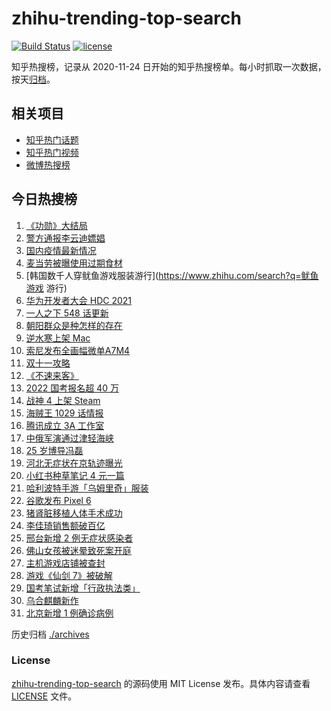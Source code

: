 # zhihu-trending-top-search

[![Build Status](https://github.com/justjavac/zhihu-trending-top-search/workflows/ci/badge.svg?branch=main)](https://github.com/justjavac/zhihu-trending-top-search/actions)
[![license](https://img.shields.io/github/license/justjavac/zhihu-trending-top-search)](https://github.com/justjavac/zhihu-trending-top-search/blob/main/LICENSE)

知乎热搜榜，记录从 2020-11-24 日开始的知乎热搜榜单。每小时抓取一次数据，按天[归档](./archives)。

## 相关项目

- [知乎热门话题](https://github.com/justjavac/zhihu-trending-hot-questions)
- [知乎热门视频](https://github.com/justjavac/zhihu-trending-hot-video)
- [微博热搜榜](https://github.com/justjavac/weibo-trending-hot-search)

## 今日热搜榜

<!-- BEGIN -->
<!-- 最后更新时间 Fri Oct 22 2021 17:06:38 GMT+0800 (China Standard Time) -->

1. [《功勋》大结局](https://www.zhihu.com/search?q=功勋)
1. [警方通报李云迪嫖娼](https://www.zhihu.com/search?q=李云迪)
1. [国内疫情最新情况](https://www.zhihu.com/search?q=国内疫情新增)
1. [麦当劳被曝使用过期食材](https://www.zhihu.com/search?q=麦当劳)
1. [韩国数千人穿鱿鱼游戏服装游行](https://www.zhihu.com/search?q=鱿鱼游戏 游行)
1. [华为开发者大会 HDC 2021](https://www.zhihu.com/search?q=华为开发者大会)
1. [一人之下 548 话更新](https://www.zhihu.com/search?q=一人之下)
1. [朝阳群众是种怎样的存在](https://www.zhihu.com/search?q=朝阳群众)
1. [逆水寒上架 Mac](https://www.zhihu.com/search?q=逆水寒)
1. [索尼发布全画幅微单A7M4](https://www.zhihu.com/search?q=索尼a7m4)
1. [双十一攻略](https://www.zhihu.com/search?q=双十一)
1. [《不速来客》](https://www.zhihu.com/search?q=不速来客)
1. [2022 国考报名超 40 万](https://www.zhihu.com/search?q=国考报名)
1. [战神 4 上架 Steam](https://www.zhihu.com/search?q=战神4)
1. [海贼王 1029 话情报](https://www.zhihu.com/search?q=海贼王)
1. [腾讯成立 3A 工作室](https://www.zhihu.com/search?q=腾讯)
1. [中俄军演通过津轻海峡](https://www.zhihu.com/search?q=津轻海峡)
1. [25 岁博导冯磊](https://www.zhihu.com/search?q=冯磊)
1. [河北无症状在京轨迹曝光](https://www.zhihu.com/search?q=河北无症状)
1. [小红书种草笔记 4 元一篇](https://www.zhihu.com/search?q=小红书)
1. [哈利波特手游「乌姆里奇」服装](https://www.zhihu.com/search?q=哈利波特魔法觉醒)
1. [谷歌发布 Pixel 6](https://www.zhihu.com/search?q=pixel6)
1. [猪肾脏移植人体手术成功](https://www.zhihu.com/search?q=猪肾脏)
1. [李佳琦销售额破百亿](https://www.zhihu.com/search?q=李佳琦销售额)
1. [邢台新增 2 例无症状感染者](https://www.zhihu.com/search?q=邢台疫情)
1. [佛山女孩被迷晕致死案开庭](https://www.zhihu.com/search?q=佛山女孩)
1. [主机游戏店铺被查封](https://www.zhihu.com/search?q=主机游戏)
1. [游戏《仙剑 7》被破解](https://www.zhihu.com/search?q=仙剑7)
1. [国考笔试新增「行政执法类」](https://www.zhihu.com/search?q=国考笔试)
1. [乌合麒麟新作](https://www.zhihu.com/search?q=乌合麒麟)
1. [北京新增 1 例确诊病例](https://www.zhihu.com/search?q=北京确诊病例)

<!-- END -->

历史归档 [./archives](./archives)

### License

[zhihu-trending-top-search](https://github.com/justjavac/zhihu-trending-top-search)
的源码使用 MIT License 发布。具体内容请查看 [LICENSE](./LICENSE) 文件。
